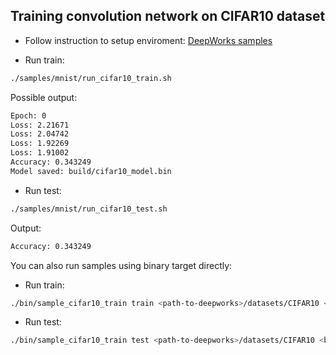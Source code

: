 ## Training convolution network on CIFAR10 dataset

* Follow instruction to setup enviroment: [DeepWorks samples](../README.md)

* Run train:
```bash
./samples/mnist/run_cifar10_train.sh
```

Possible output:
```bash
Epoch: 0
Loss: 2.21671
Loss: 2.04742
Loss: 1.92269
Loss: 1.91002
Accuracy: 0.343249
Model saved: build/cifar10_model.bin
```

* Run test:
```bash
./samples/mnist/run_cifar10_test.sh
```

Output:
```bash
Accuracy: 0.343249
```

You can also run samples using binary target directly:
* Run train:
```bash
./bin/sample_cifar10_train train <path-to-deepworks>/datasets/CIFAR10 <batch_size> <num_epochs> <dump-frequency> <path-to-dump>
```

* Run test:
```bash
./bin/sample_cifar10_train test <path-to-deepworks>/datasets/CIFAR10 <batch_size> <path-to-model>
```
